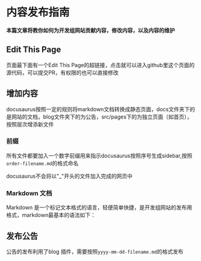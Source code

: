 # 内容发布指南
**本篇文章将教你如何为开发组网站贡献内容，修改内容，以及内容的维护**
## Edit This Page
页面最下面有一个Edit This Page的超链接，点击就可以进入github里这个页面的源代码，可以提交PR，有权限的也可以直接修改
## 增加内容
docusaurus按照一定的规则将markdown文档转换成静态页面，docs文件夹下的是网站的文档，blog文件夹下的为公告，src/pages下的为独立页面（如首页），按照层次增添新文件
### 前缀
所有文件都要加入一个数字前缀用来指示docusaurus按照序号生成sidebar,按照`order-filename.md`的格式命名

docusaurus不会将以"_"开头的文件加入完成的网页中
### Markdown 文档
Markdown 是一个标记文本格式的语言，轻便简单快捷，是开发组网站的发布用格式，markdown最基本的语法如下：

## 发布公告
公告的发布利用了blog 插件，需要按照`yyyy-mm-dd-filename.md`的格式发布

